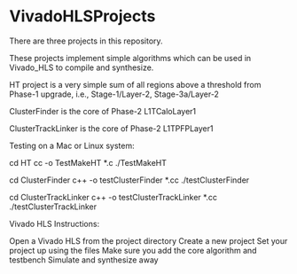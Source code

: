 # VivadoHLSProjects

There are three projects in this repository.

These projects implement simple algorithms which can be used in Vivado_HLS to compile and synthesize.

HT project is a very simple sum of all regions above a threshold from Phase-1 upgrade, i.e., Stage-1/Layer-2, Stage-3a/Layer-2

ClusterFinder is the core of Phase-2 L1TCaloLayer1

ClusterTrackLinker is the core of Phase-2 L1TPFPLayer1

Testing on a Mac or Linux system:

 cd HT
 cc -o TestMakeHT *.c
 ./TestMakeHT

 cd ClusterFinder
 c++ -o testClusterFinder *.cc
 ./testClusterFinder

 cd ClusterTrackLinker
 c++ -o testClusterTrackLinker *.cc
 ./testClusterTrackLinker

Vivado HLS Instructions:

 Open a Vivado HLS from the project directory
 Create a new project
 Set your project up using the files
    Make sure you add the core algorithm and testbench
    Simulate and synthesize away